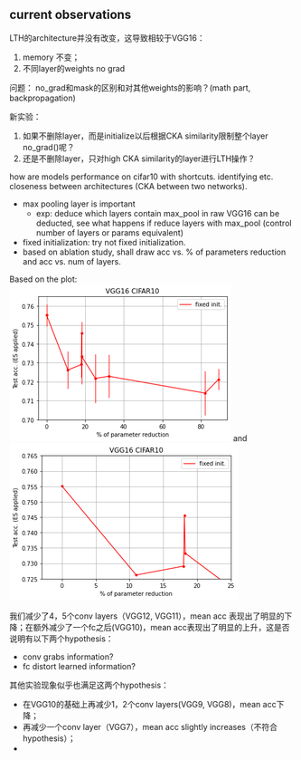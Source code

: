 ## current observations
LTH的architecture并没有改变，这导致相较于VGG16：
1. memory 不变；
2. 不同layer的weights no grad

问题： no_grad和mask的区别和对其他weights的影响？(math part, backpropagation)

新实验：
1. 如果不删除layer，而是initialize以后根据CKA similarity限制整个layer no_grad()呢？
2. 还是不删除layer，只对high CKA similarity的layer进行LTH操作？

how are models performance on cifar10 with shortcuts. identifying etc.<br>
closeness between architectures (CKA between two networks).<br>

- max pooling layer is important
    - exp: deduce which layers contain max_pool in raw VGG16 can be deducted, see what happens if reduce layers with max_pool (control number of layers or params equivalent)
- fixed initialization: try not fixed initialization. 
- based on ablation study, shall draw acc vs. % of parameters reduction and acc vs. num of layers.

Based on the plot:<br>
![acc_vs_percent_removal](acc_percent_param.png) and <br>
![u_shape](U.png) <br>

我们减少了4，5个conv layers（VGG12, VGG11），mean acc 表现出了明显的下降；在额外减少了一个fc之后(VGG10)，mean acc表现出了明显的上升，这是否说明有以下两个hypothesis：
- conv grabs information?
- fc distort learned information?

其他实验现象似乎也满足这两个hypothesis：
- 在VGG10的基础上再减少1，2个conv layers(VGG9, VGG8)，mean acc下降；
- 再减少一个conv layer（VGG7），mean acc slightly increases（不符合hypothesis）；
- 
